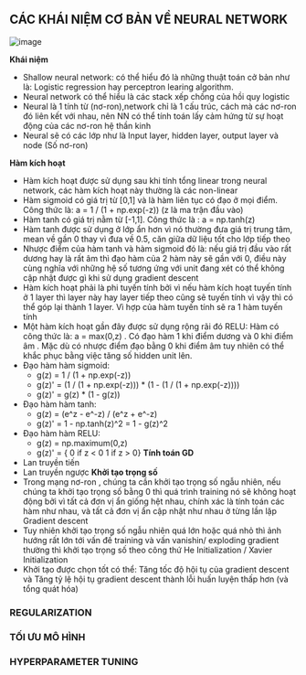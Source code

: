 ## CÁC KHÁI NIỆM CƠ BẢN VỀ NEURAL NETWORK

   ![image](https://user-images.githubusercontent.com/72034584/146119536-5084a1e4-56b0-4863-9650-877b8cf00fb3.png)
   
**Khái niệm**
- Shallow neural network: có thể hiểu đó là những thuật toán cở bản như là: Logistic regression hay perceptron learing algorithm. 
- Neural network có thể hiểu là các stack xếp chồng của hồi quy logistic
- Neural là 1 tính từ (nơ-ron),network chỉ là 1 cấu trúc, cách mà các nơ-ron đó liên kết với nhau, nên NN có thể tính toán lấy cảm hứng từ sự hoạt động của các nơ-ron hệ thần kinh
- Neural sẽ có các lớp như là Input layer, hidden layer, output layer và node (Số nơ-ron)

**Hàm kích hoạt**

- Hàm kích hoạt được sử dụng sau khi tính tổng linear trong neural network, các hàm kích hoạt này thường là các non-linear
- Hàm sigmoid có giá trị từ [0,1] và là hàm liên tục có đạo ở mọi điểm. Công thức là: a = 1 / (1 + np.exp(-z)) (z là ma trận đầu vào)
- Hàm tanh có giá trị nằm từ [-1,1]. Công thức là : a = np.tanh(z) 
- Hàm tanh được sử dụng ở lớp ẩn hơn vì nó thường đưa giá trị trung tâm, mean về gần 0 thay vì đưa về 0.5, căn giữa dữ liệu tốt cho lớp tiếp theo 
- Nhược điểm của hàm tanh và hàm sigmoid đó là: nếu giá trị đầu vào rất dương hay là rất âm thì đạo hàm của 2 hàm này sẽ gần với 0, điều này cùng nghĩa với những hệ số tương ứng với unit đang xét có thể không cập nhật được gì khi sử dụng gradient descent 
- Hàm kích hoạt phải là phi tuyến tính bởi vì nếu hàm kích hoạt tuyến tính ở 1 layer thì layer này hay layer tiếp theo cũng sẽ tuyến tính vì vậy thì có thể góp lại thành 1 layer. Vì hợp của hàm tuyến tính sẽ ra 1 hàm tuyến tính 
- Một hàm kích hoạt gần đây được sử dụng rộng rãi đó RELU: Hàm có công thức là: a = max(0,z) . Có đạo hàm 1 khi điểm dương và 0 khi điểm âm . Mặc dù có nhược điểm đạo bằng 0 khi điểm âm tuy nhiên có thể khắc phục bằng việc tăng số hidden unit lên.
- Đạo hàm hàm sigmoid: 
  - g(z) = 1 / (1 + np.exp(-z))
  - g(z)' = (1 / (1 + np.exp(-z))) * (1 - (1 / (1 + np.exp(-z))))
  - g(z)' = g(z) * (1 - g(z))
- Đạo hàm hàm tanh: 
  - g(z) = (e^z - e^-z) / (e^z + e^-z)
  - g(z)' =  1 - np.tanh(z)^2 = 1 - g(z)^2
- Đạo hàm hàm RELU: 
  -   g(z) = np.maximum(0,z)
  -   g(z)' = { 0 if z < 0 
               1 if z > 0}
**Tính toán GD**
- Lan truyền tiến
- Lan truyền ngược
**Khởi tạo trọng số**
- Trong mạng nơ-ron , chúng ta cần khởi tạo trọng số ngẫu nhiên, nếu chúng ta khởi tạo trọng số bằng 0 thì quá trình training nó sẽ không hoạt động bởi vì tất cả đơn vị ẩn giống hệt nhau, chính xác là tính toán các hàm như nhau, và tất cả đơn vị ẩn cập nhật như nhau ở từng lần lặp Gradient descent
- Tuy nhiên khởi tạo trọng số ngẫu nhiên quá lớn hoặc quá nhỏ thì ảnh hướng rất lớn tới vấn đế training và vấn vanishin/ exploding gradient thường thì khởi tạo trọng số theo công thứ He Initialization / Xavier Initialization 
- Khởi tạo được chọn tốt có thể: Tăng tốc độ hội tụ của gradient descent và Tăng tỷ lệ hội tụ gradient descent thành lỗi huấn luyện thấp hơn (và tổng quát hóa)
### REGULARIZATION 
### TỐI ƯU MÔ HÌNH
### HYPERPARAMETER TUNING
